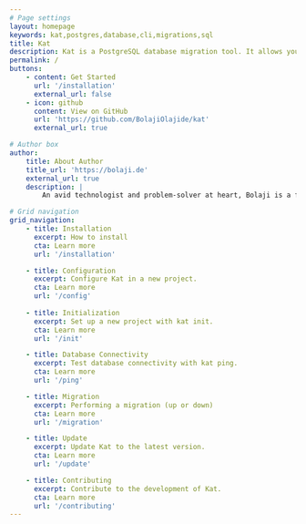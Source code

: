 ```yaml
---
# Page settings
layout: homepage
keywords: kat,postgres,database,cli,migrations,sql
title: Kat
description: Kat is a PostgreSQL database migration tool. It allows you run your migrations with raw SQL files.
permalink: /
buttons:
    - content: Get Started
      url: '/installation'
      external_url: false
    - icon: github
      content: View on GitHub
      url: 'https://github.com/BolajiOlajide/kat'
      external_url: true

# Author box
author:
    title: About Author
    title_url: 'https://bolaji.de'
    external_url: true
    description: |
        An avid technologist and problem-solver at heart, Bolaji is a full-stack software engineer with over 5 years of experience, currently boosting developer productivity at Sourcegraph. 

# Grid navigation
grid_navigation:
    - title: Installation
      excerpt: How to install
      cta: Learn more
      url: '/installation'

    - title: Configuration
      excerpt: Configure Kat in a new project.
      cta: Learn more
      url: '/config'
      
    - title: Initialization
      excerpt: Set up a new project with kat init.
      cta: Learn more
      url: '/init'

    - title: Database Connectivity
      excerpt: Test database connectivity with kat ping.
      cta: Learn more
      url: '/ping'

    - title: Migration
      excerpt: Performing a migration (up or down)
      cta: Learn more
      url: '/migration'

    - title: Update
      excerpt: Update Kat to the latest version.
      cta: Learn more
      url: '/update'

    - title: Contributing
      excerpt: Contribute to the development of Kat.
      cta: Learn more
      url: '/contributing'
---
```

